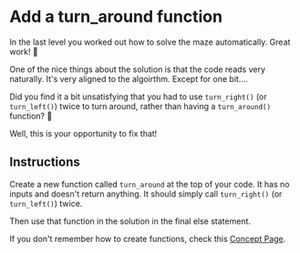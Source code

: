 # Add a turn_around function

In the last level you worked out how to solve the maze automatically. Great work! 🎉

One of the nice things about the solution is that the code reads very naturally.
It's very aligned to the algoirthm.
Except for one bit....

Did you find it a bit unsatisfying that you had to use `turn_right()` (or `turn_left()`) twice to turn around, rather than having a `turn_around()` function? 🤔

Well, this is your opportunity to fix that!

## Instructions

Create a new function called `turn_around` at the top of your code.
It has no inputs and doesn't return anything.
It should simply call `turn_right()` (or `turn_left()`) twice.

Then use that function in the solution in the final else statement.

If you don't remember how to create functions, check this [Concept Page](/bootcamp/concepts/functions-defining).
